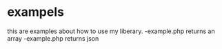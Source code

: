exampels
====

this are examples about how to use my liberary.
-example.php returns an array
-example.php returns json
